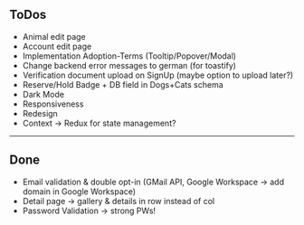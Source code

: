 ## ToDos

- Animal edit page
- Account edit page
- Implementation Adoption-Terms (Tooltip/Popover/Modal)
- Change backend error messages to german (for toastify)
- Verification document upload on SignUp (maybe option to upload later?)
- Reserve/Hold Badge + DB field in Dogs+Cats schema
- Dark Mode
- Responsiveness
- Redesign
- Context -> Redux for state management?

----------------------------------------------------------------------------------

## Done
- Email validation & double opt-in (GMail API, Google Workspace -> add domain in Google Workspace)
- Detail page -> gallery & details in row instead of col
- Password Validation -> strong PWs!